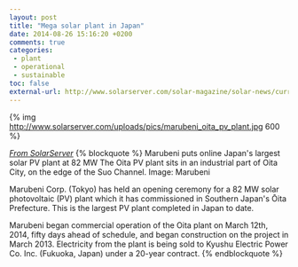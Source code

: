 ```yaml
---
layout: post
title: "Mega solar plant in Japan"
date: 2014-08-26 15:16:20 +0200
comments: true
categories: 
 - plant
 - operational
 - sustainable
toc: false
external-url: http://www.solarserver.com/solar-magazine/solar-news/current/2014/kw17/marubeni-puts-online-japans-largest-solar-pv-plant-at-82-mw.html
---
```

{% img http://www.solarserver.com/uploads/pics/marubeni_oita_pv_plant.jpg 600 %}

[_From SolarServer_](http://www.solarserver.com/solar-magazine/solar-news/current/2014/kw17/marubeni-puts-online-japans-largest-solar-pv-plant-at-82-mw.html)
{% blockquote %}
Marubeni puts online Japan's largest solar PV plant at 82 MW
The Oita PV plant sits in an industrial part of Oita City, on the edge of the Suo Channel. Image: Marubeni

Marubeni Corp. (Tokyo) has held an opening ceremony for a 82 MW solar photovoltaic (PV) plant which it has commissioned in Southern Japan's Ōita Prefecture. This is the largest PV plant completed in Japan to date.

Marubeni began commercial operation of the Oita plant on March 12th, 2014, fifty days ahead of schedule, and began construction on the project in March 2013. Electricity from the plant is being sold to Kyushu Electric Power Co. Inc. (Fukuoka, Japan) under a 20-year contract.
{% endblockquote %}

